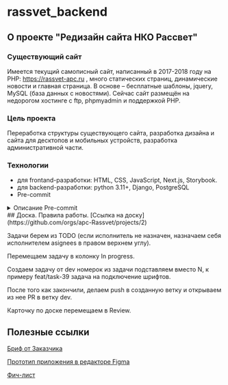 # rassvet_backend
## О проекте "Редизайн сайта НКО Рассвет"
### Существующий сайт
Имеется текущий самописный сайт, написанный в 2017-2018 году на PHP: https://rassvet-apc.ru , много статических страниц, динамические новости и главная страница.
В основе – бесплатные шаблоны, jquery, MySQL (база данных с новостями). Сейчас сайт размещён на недорогом хостинге с ftp, phpmyadmin и поддержкой PHP.
### Цель проекта
Переработка структуры существующего сайта, разработка дизайна и сайта для десктопов и мобильных устройств, разработка административной части.
### Технологии
* для frontand-разработки: HTML, CSS, JavaScript, Next.js, Storybook.
* для backend-разработки: python 3.11+, Django, PostgreSQL
* Pre-commit
<details>
<summary>Описание Pre-commit</summary>
Для минимизации трудностей во время разработки и поддержании высокого качества кода в разработке мы используем `pre-commit`. Данный фреймворк позволяет проверить код на соответствие `PEP8`, защитить ветки master и develop от непреднамеренного коммита, проверить корректность импортов и наличие trailing spaces.
`Pre-commit` конфигурируется с помощью специального файл `.pre-commit-config.yaml`. Для использования фреймворка его необходимо установить, выполнив команду из активированного виртуального окружения:

```bash
pip install pre-commit==3.6.0
```
или 

```bash
pip install -r requirements-dev.txt
```

Для принудительной проверки всех файлов можно выполнить команду:
```bash
pre-commit run --all-files
```

При первом запуске будут скачаны и установлены все необходимые хуки, указанные в конфигурационном файле.

Для автоматической проверки всех файлов необходимо инициализировать фреймворк командой:
```bash
pre-commit install
```
</details>
## Доска. Правила работы.
[Ссылка на доску](https://github.com/orgs/apc-Rassvet/projects/2)

Задачи берем из TODO (если исполнитель не назначен, назначаем себя исполнителем asignees в правом верхнем углу).  

Перемещаем задачу в колонку In progress. 

Создаем задачу от dev номерок из задачи подставляем вместо N, к примеру feat/task-39 задача на подключение шрифтов. 

После того как закончили, делаем push в созданную ветку и открываем из нее PR в ветку dev. 

Карточку по доске перемещаем в Review.
## Полезные ссылки
[Бриф от Заказчика](https://docs.google.com/document/d/1Sm-e-xHe3WbL5bKJvWpifL9v92GCvl7W/edit)

[Прототип приложения в редакторе Figma](https://www.figma.com/design/TT1kjPvk2jRNzpupS1Yl48/A%D0%9F%D0%A6-%D0%A0%D0%B0%D1%81%D1%81%D0%B2%D0%B5%D1%82?node-id=1-2&t=W9u2UUrCUVEekoTv-1)

[Фич-лист](https://docs.google.com/spreadsheets/d/1uqiagQuh2rtvmoTX-xiz5FdmpLTkIhUcVW4ZO3A1JWo/edit?gid=1450262909#gid=1450262909)
